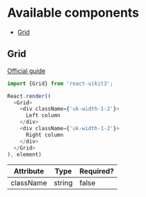 # Available components

- [Grid](#Grid)

## Grid
[Official guide](https://getuikit.com/docs/grid)

~~~javascript
import {Grid} from 'react-uikit3';

React.render((
  <Grid>
    <div className={'uk-width-1-2'}>
      Left column
    </div>
    <div className={'uk-width-1-2'}>
      Right column
    </div>
  </Grid>
), element)
~~~

Attribute |  Type  | Required?
----------|--------|---------
className | string | false
